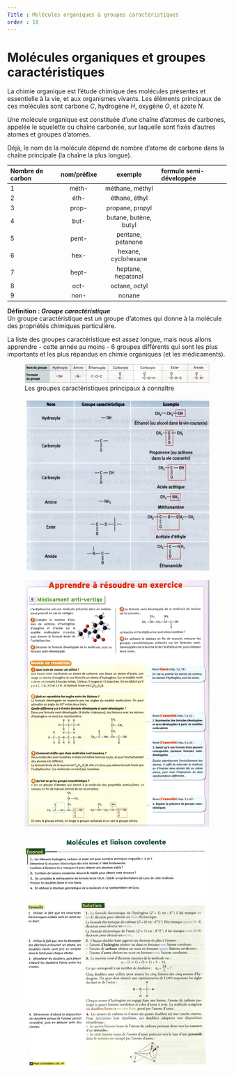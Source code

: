 ```yaml
---
Title : Molécules organiques & groupes caractéristiques
order : 10
---
```


# Molécules organiques et groupes caractéristiques

La chimie organique est l’étude chimique des molécules présentes et
essentielle à la vie, et aux organismes vivants. Les éléments principaux
de ces molécules sont carbone $C$, hydrogène $H$, oxygène $O$, et
azote $N$.

Une molécule organique est constituée d’une chaîne d’atomes de carbones,
appelée le squelette ou chaîne carbonée, sur laquelle sont fixés
d’autres atomes et groupes d’atomes.

Déjà, le nom de la molécule dépend de nombre d’atome de carbone dans la
chaîne principale (la chaîne la plus longue).

| Nombre de carbon | nom/préfixe |        exemple        | formule semi-développée |
|:-----------------|:-----------:|:---------------------:|:------------------------|
| 1                |    méth-    |    méthane, méthyl    |                         |
| 2                |    éth-     |     éthane, éthyl     |                         |
| 3                |    prop-    |    propane, propyl    |                         |
| 4                |    but-     | butane, butène, butyl |                         |
| 5                |    pent-    |   pentane, petanone   |                         |
| 6                |    hex-     |  hexane, cyclohexane  |                         |
| 7                |    hept-    |  heptane, hepatanal   |                         |
| 8                |    oct-     |     octane, octyl     |                         |
| 9                |    non-     |        nonane         |                         |

<div class="leftbar">

**Définition : *Groupe caractéristique***  
Un groupe caractéristique est un groupe d’atomes qui donne à la molécule
des propriétés chimiques particulière.

</div>

La liste des groupes caractéristique est assez longue, mais nous allons
apprendre - cette année au moins - 6 groupes différents qui sont les
plus importants et les plus répandus en chimie organiques (et les
médicaments).

<figure>
<img src="../img/2/groupecar.jpg" />
<figcaption>Les groupes caractéristiques principaux à
connaître</figcaption>
</figure>

<figure>
<img src="../img/2/groupecar2.jpg" />
</figure>

<figure>
<img src="../img/2/xo1.jpg" />
</figure>

<figure>
<img src="../img/2/xo2.jpg" />
</figure>

<figure>
<img src="../img/2/xo2a.jpg" />
</figure>
